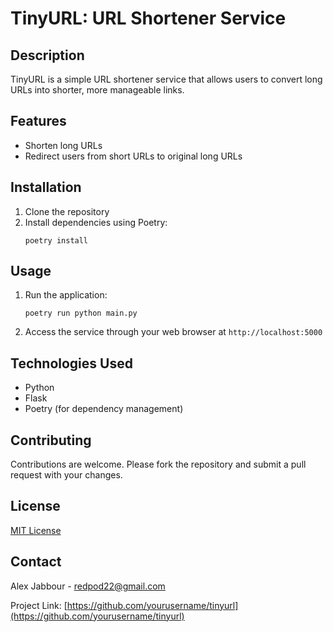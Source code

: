 # TinyURL: URL Shortener Service

## Description
TinyURL is a simple URL shortener service that allows users to convert long URLs into shorter, more manageable links.

## Features
- Shorten long URLs
- Redirect users from short URLs to original long URLs

## Installation
1. Clone the repository
2. Install dependencies using Poetry:
   ```
   poetry install
   ```

## Usage
1. Run the application:
   ```
   poetry run python main.py
   ```
2. Access the service through your web browser at `http://localhost:5000`

## Technologies Used
- Python
- Flask
- Poetry (for dependency management)

## Contributing
Contributions are welcome. Please fork the repository and submit a pull request with your changes.

## License
[MIT License](LICENSE)

## Contact
Alex Jabbour - redpod22@gmail.com

Project Link: [https://github.com/yourusername/tinyurl](https://github.com/yourusername/tinyurl)
